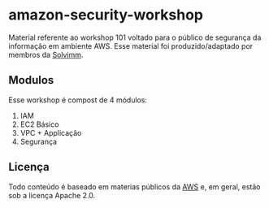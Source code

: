 # amazon-security-workshop

Material referente ao workshop 101 voltado para o público de segurança da informação em ambiente AWS. Esse material foi produzido/adaptado por membros da [Solvimm](https://solvimm.com).

## Modulos

Esse workshop é compost de 4 módulos:
1.  IAM
2.  EC2 Básico
3.  VPC + Applicação
4.  Segurança

## Licença
Todo conteúdo é baseado em materias públicos da [AWS](https://aws.amazon.com) e, em geral, estão sob a licença Apache 2.0.